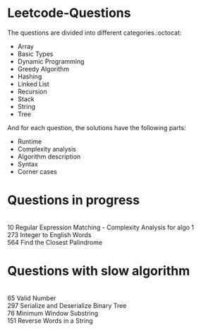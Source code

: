 # Leetcode-Questions

The questions are divided into different categories.:octocat: 
- Array
- Basic Types
- Dynamic Programming
- Greedy Algorithm
- Hashing 
- Linked List
- Recursion
- Stack
- String
- Tree

And for each question, the solutions have the following parts:

- Runtime
- Complexity analysis
- Algorithm description
- Syntax 
- Corner cases

# Questions in progress
<br/> 10	Regular Expression Matching  - Complexity Analysis for algo 1
<br/> 273	Integer to English Words
<br/> 564 Find the Closest Palindrome

# Questions with slow algorithm
<br/> 65	Valid Number
<br/> 297	Serialize and Deserialize Binary Tree
<br/> 76	Minimum Window Substring
<br/> 151	Reverse Words in a String
<br/> 

